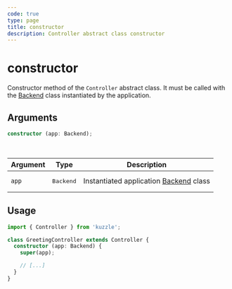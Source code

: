 ```yaml
---
code: true
type: page
title: constructor
description: Controller abstract class constructor
---
```


# constructor

<SinceBadge version="2.8.0" />

Constructor method of the `Controller` abstract class. It must be called with the [Backend](/core/2/framework/classes/backend) class instantiated by the application.

## Arguments

```ts
constructor (app: Backend);
```

<br/>

| Argument  | Type   | Description            |
| -------------- | --------- | ------------- |
| `app` | <pre>Backend</pre> | Instantiated application [Backend](/core/2/framework/classes/backend) class |

## Usage

```ts
import { Controller } from 'kuzzle';

class GreetingController extends Controller {
  constructor (app: Backend) {
    super(app);

    // [...]
  }
}
```
